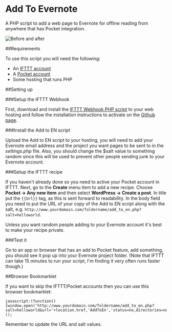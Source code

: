 Add To Evernote
===============

A PHP script to add a web page to Evernote for offline reading from anywhere that has Pocket integration.

![Before and after](http://www.diturner.co.uk/downloads/github.jpg)


##Requirements

To use this script you will need the following:

- An [IFTTT account](http://ifttt.com)
- A [Pocket account](http://getpocket.com)
- Some hosting that runs PHP


##Setting up

###Setup the IFTTT Webhook

First, download and install the [IFTTT Webhook PHP script](https://github.com/captn3m0/ifttt-webhook) to your web hosting and follow the installation instructions to activate on the [Github page](https://github.com/captn3m0/ifttt-webhook).

###Install the Add to EN script

Upload the Add to EN script to your hosting, you will need to add your Evernote email address and the project you want pages to be sent to in the _settings.php_ file. Also, you should change the $salt value to something random since this will be used to prevent other people sending junk to your Evernote account.

###Setup the IFTTT recipe

If you haven't already done so you need to active your Pocket account in IFTTT. Next, go to the __Create__ menu item to add a new recipe. Choose __Pocket -> Any new item__ and then select __WordPress -> Create a post__. In title put the `{{Url}}` tag, as this is sent forward to readability. In the body field you need to put the URL of your copy of the Add to EN script along with the salt, e.g. 
`http://www.yourdomain.com/foldername/add_to_en.php?salt=helloworld`.

Unless you want random people adding to your Evernote account it's best to make your recipe private.

###Test it

Go to an app or browser that has an add to Pocket feature, add something, you should see it pop up into your Evernote project folder. (Note that IFTTT can take 15 minutes to run your script, I'm finding it very often runs faster though.)


##Browser Bookmarklet

If you want to skip the IFTTT/Pocket accounts then you can use this browser bookmarklet:

    javascript:(function(){window.open('http://www.yourdomain.com/foldername/add_to_en.php?salt=helloworld&url='+location.href,'AddToEn','status=no,directories=no,location=no,resizable=no,menubar=no,width=50,height=50,toolbar=no');})();

Remember to update the URL and salt values.
